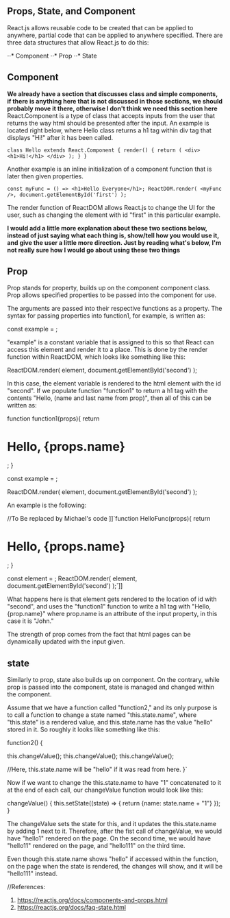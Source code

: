 ## Props, State, and Component

React.js allows reusable code to be created that can be applied to anywhere, partial code that can be applied to anywhere specified.  There are three data structures that allow React.js to do this:

⋅⋅* Component
⋅⋅* Prop
⋅⋅* State

## Component
**We already have a section that discusses class and simple components, if there is anything here that is not discussed in those sections, we should probably move it there, otherwise I don't think we need this section here**
React.Component is a type of class that accepts inputs from the user that returns the way html should be presented after the input. An example is located right below, where Hello class returns a h1 tag within div tag that displays "Hi!" after it has been called.

`class Hello extends React.Component {
   render() {
      return (
         <div>
            <h1>Hi!</h1>
         </div>
      );
   }
}`

Another example is an inline initialization of a component function that is later then given properties.

`const myFunc = () => <h1>Hello Everyone</h1>;
ReactDOM.render(
    <myFunc />,
    document.getElementById('first')
);`

The render function of ReactDOM allows React.js to change the UI for the user, such as changing the element with id "first" in this particular example.

**I would add a little more explanation about these two sections below, instead of just saying what each thing is, show/tell how you would use it, and give the user a little more direction. Just by reading what's below, I'm not really sure how I would go about using these two things**
## Prop

Prop stands for property, builds up on the component component class. Prop allows specified properties to be passed into the component for use.

The arguments are passed into their respective functions as a property. The syntax for passing properties into function1, for example, is written as:

const example = <function1 name = "john">;

"example" is a constant variable that is assigned to this so that React can access this element and render it to a place. This is done by the render function within ReactDOM, which looks like something like this:

ReactDOM.render(
  element,
  document.getElementById('second')
);

In this case, the element variable is rendered to the html element with the id "second". If we populate function "function1" to return a h1 tag with the contents "Hello, (name and last name from prop)", then all of this can be written as:

function function1(props){
  return <h1>Hello, {props.name} </h1>;
}

const example = <function1 name = "john">;

ReactDOM.render(
  element,
  document.getElementById('second')
);

An example is the following:

//To Be replaced by Michael's code
]]`function HelloFunc(props){
  return <h1>Hello, {props.name} </h1>;
}

const element = <HelloFunc name = "John"/>;
ReactDOM.render(
  element,
  document.getElementById('second')
);`]]

What happens here is that element gets rendered to the location of id with "second", and uses the "function1" function to write a h1 tag with "Hello, {prop.name}" where prop.name is an attribute of the input property, in this case it is "John."

The strength of prop comes from the fact that html pages can be dynamically updated with the input given.

## state

Similarly to prop, state also builds up on component. On the contrary, while prop is passed into the component, state is managed and changed within the component.

Assume that we have a function called "function2," and its only purpose is to call a function to change a state named "this.state.name", where "this.state" is a rendered value, and this.state.name has the value "hello" stored in it. So roughly it looks like something like this:

function2() {

  this.changeValue();
  this.changeValue();
  this.changeValue();

  //Here, this.state.name will be "hello" if it was read from here.
}`

Now if we want to change the this.state.name to have "1" concatenated to it at the end of each call, our changeValue function would look like this:

changeValue() {
  this.setState((state) => {
    return {name: state.name + "1"}
  });
}

The changeValue sets the state for this, and it updates the this.state.name by adding 1 next to it. Therefore, after the fist call of changeValue, we would have "hello1" rendered on the page. On the second time, we would have "hello11" rendered on the page, and "hello111" on the third time.

Even though this.state.name shows "hello" if accessed within the function, on the page when the state is rendered, the changes will show, and it will be "hello111" instead.


//References:
1. https://reactjs.org/docs/components-and-props.html
2. https://reactjs.org/docs/faq-state.html
